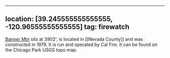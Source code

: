 
---
location: [39.245555555555555, -120.96555555555555]
tag: firewatch
---

[Banner Mtn](http://www.peakbagging.com/CALookoutPhotos/Banner.html) sits at 3902', is located in [[Nevada County]] and was constructed in 1979. It is run and operated by Cal Fire. It can be found on the Chicago Park USGS topo map.

